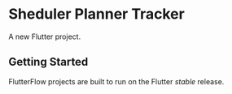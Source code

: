 # Sheduler Planner Tracker

A new Flutter project.

## Getting Started

FlutterFlow projects are built to run on the Flutter _stable_ release.
